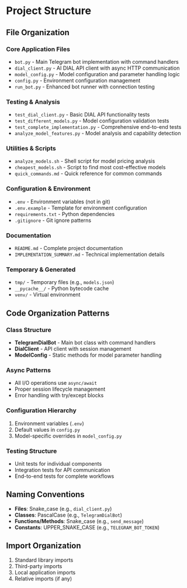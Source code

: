 # Project Structure

## File Organization

### Core Application Files
- `bot.py` - Main Telegram bot implementation with command handlers
- `dial_client.py` - AI DIAL API client with async HTTP communication
- `model_config.py` - Model configuration and parameter handling logic
- `config.py` - Environment configuration management
- `run_bot.py` - Enhanced bot runner with connection testing

### Testing & Analysis
- `test_dial_client.py` - Basic DIAL API functionality tests
- `test_different_models.py` - Model configuration validation tests
- `test_complete_implementation.py` - Comprehensive end-to-end tests
- `analyze_model_features.py` - Model analysis and capability detection

### Utilities & Scripts
- `analyze_models.sh` - Shell script for model pricing analysis
- `cheapest_models.sh` - Script to find most cost-effective models
- `quick_commands.md` - Quick reference for common commands

### Configuration & Environment
- `.env` - Environment variables (not in git)
- `.env.example` - Template for environment configuration
- `requirements.txt` - Python dependencies
- `.gitignore` - Git ignore patterns

### Documentation
- `README.md` - Complete project documentation
- `IMPLEMENTATION_SUMMARY.md` - Technical implementation details

### Temporary & Generated
- `tmp/` - Temporary files (e.g., `models.json`)
- `__pycache__/` - Python bytecode cache
- `venv/` - Virtual environment

## Code Organization Patterns

### Class Structure
- **TelegramDialBot** - Main bot class with command handlers
- **DialClient** - API client with session management
- **ModelConfig** - Static methods for model parameter handling

### Async Patterns
- All I/O operations use `async/await`
- Proper session lifecycle management
- Error handling with try/except blocks

### Configuration Hierarchy
1. Environment variables (`.env`)
2. Default values in `config.py`
3. Model-specific overrides in `model_config.py`

### Testing Structure
- Unit tests for individual components
- Integration tests for API communication
- End-to-end tests for complete workflows

## Naming Conventions
- **Files**: Snake_case (e.g., `dial_client.py`)
- **Classes**: PascalCase (e.g., `TelegramDialBot`)
- **Functions/Methods**: Snake_case (e.g., `send_message`)
- **Constants**: UPPER_SNAKE_CASE (e.g., `TELEGRAM_BOT_TOKEN`)

## Import Organization
1. Standard library imports
2. Third-party imports
3. Local application imports
4. Relative imports (if any)